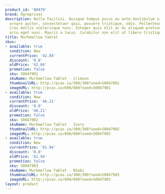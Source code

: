 ```yaml
---
product_id: '00479'
brand: Ogreprises
description: Nulla facilisi. Quisque tempus purus eu ante.Vestibulum sapien nisl,
  ornare auctor, consectetuer quis, posuere tristique, odio. Pellentesque vitae tellus.
  Cras mollis scelerisque nunc. Integer quis elit ac mi aliquam pretium. Nunc gravida
  arcu eget nunc. Mauris a lacus. Curabitur non elit ut libero tristique sodales.
title: Murkmellow Tablet
skus:
- available: true
  condition: New
  currentPrice: '42.84'
  discount: '0.0'
  oldPrice: '42.84'
  promotion: false
  sku: S0047901
  skuName: Murkmellow Tablet - Crimson
  thumbnailURL: http://pcas.io/300/300?seed=S0047901
  imageURL: http://pcas.io/600/600?seed=S0047901
- available: true
  condition: New
  currentPrice: '46.21'
  discount: '0.0'
  oldPrice: '46.21'
  promotion: false
  sku: S0047902
  skuName: Murkmellow Tablet - Ivory
  thumbnailURL: http://pcas.io/300/300?seed=S0047902
  imageURL: http://pcas.io/600/600?seed=S0047902
- available: true
  condition: New
  currentPrice: '61.94'
  discount: '0.0'
  oldPrice: '61.94'
  promotion: false
  sku: S0047903
  skuName: Murkmellow Tablet - Khaki
  thumbnailURL: http://pcas.io/300/300?seed=S0047903
  imageURL: http://pcas.io/600/600?seed=S0047903
layout: product
---
```

